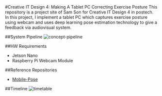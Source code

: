 #Creative IT Design 4: Making A Tablet PC Correcting Exercise Posture 
This repository is a project site of Sam Son for Creative IT Design 4 in postech. In this project, I implement a tablet PC which captures exercise posture using webcam and uses deep learning pose estimation technology to give a feedback via audiovisual system. 

##System Pipeline
![concept-pipeline](https://user-images.githubusercontent.com/41512137/65871667-d85ded80-e3b9-11e9-99a0-e27457efb17e.PNG)

##HW Requirements
- Jetson Nano 
- Raspberry Pi Webcam Module

##Reference Repositories
- [Mobile-Pose](https://github.com/YuliangXiu/MobilePose-pytorch)

##Timeline 
![timetable](https://user-images.githubusercontent.com/41512137/65871915-6508ab80-e3ba-11e9-8fc7-b256a5683209.png)
